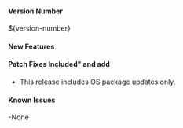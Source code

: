 #### Version Number
${version-number}

#### New Features

#### Patch Fixes Included" and add
- This release includes OS package updates only.

#### Known Issues
-None
